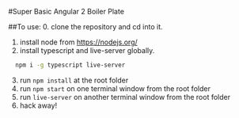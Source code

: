 #Super Basic Angular 2 Boiler Plate

##To use:
0. clone the repository and cd into it.
1. install node from https://nodejs.org/
2. install typescript and live-server globally.
```bash
  npm i -g typescript live-server
```
3. run ```npm install``` at the root folder
4. run ```npm start``` on one terminal window from the root folder
5. run ```live-server``` on another terminal window from the root folder
6. hack away!
